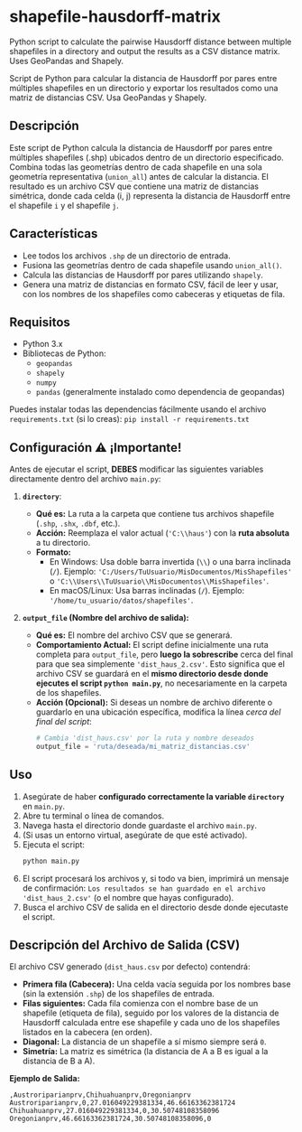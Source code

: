 # shapefile-hausdorff-matrix
Python script to calculate the pairwise Hausdorff distance between multiple shapefiles in a directory and output the results as a CSV distance matrix. Uses GeoPandas and Shapely.

Script de Python para calcular la distancia de Hausdorff por pares entre múltiples shapefiles en un directorio y exportar los resultados como una matriz de distancias CSV. Usa GeoPandas y Shapely.

## Descripción

Este script de Python calcula la distancia de Hausdorff por pares entre múltiples shapefiles (.shp) ubicados dentro de un directorio especificado. Combina todas las geometrías dentro de cada shapefile en una sola geometría representativa (`union_all`) antes de calcular la distancia. El resultado es un archivo CSV que contiene una matriz de distancias simétrica, donde cada celda (i, j) representa la distancia de Hausdorff entre el shapefile `i` y el shapefile `j`.

## Características

*   Lee todos los archivos `.shp` de un directorio de entrada.
*   Fusiona las geometrías dentro de cada shapefile usando `union_all()`.
*   Calcula las distancias de Hausdorff por pares utilizando `shapely`.
*   Genera una matriz de distancias en formato CSV, fácil de leer y usar, con los nombres de los shapefiles como cabeceras y etiquetas de fila.

## Requisitos

*   Python 3.x
*   Bibliotecas de Python:
    *   `geopandas`
    *   `shapely`
    *   `numpy`
    *   `pandas` (generalmente instalado como dependencia de geopandas)

Puedes instalar todas las dependencias fácilmente usando el archivo `requirements.txt` (si lo creas):
`pip install -r requirements.txt`

## Configuración ⚠️ ¡Importante!

Antes de ejecutar el script, **DEBES** modificar las siguientes variables directamente dentro del archivo `main.py`:

1.  **`directory`**:
    *   **Qué es:** La ruta a la carpeta que contiene tus archivos shapefile (`.shp`, `.shx`, `.dbf`, etc.).
    *   **Acción:** Reemplaza el valor actual (`'C:\\haus'`) con la **ruta absoluta** a tu directorio.
    *   **Formato:**
        *   En Windows: Usa doble barra invertida (`\\`) o una barra inclinada (`/`). Ejemplo: `'C:/Users/TuUsuario/MisDocumentos/MisShapefiles'` o `'C:\\Users\\TuUsuario\\MisDocumentos\\MisShapefiles'`.
        *   En macOS/Linux: Usa barras inclinadas (`/`). Ejemplo: `'/home/tu_usuario/datos/shapefiles'`.

2.  **`output_file` (Nombre del archivo de salida):**
    *   **Qué es:** El nombre del archivo CSV que se generará.
    *   **Comportamiento Actual:** El script define inicialmente una ruta completa para `output_file`, pero **luego la sobrescribe** cerca del final para que sea simplemente `'dist_haus_2.csv'`. Esto significa que el archivo CSV se guardará en el **mismo directorio desde donde ejecutes el script `python main.py`**, no necesariamente en la carpeta de los shapefiles.
    *   **Acción (Opcional):** Si deseas un nombre de archivo diferente o guardarlo en una ubicación específica, modifica la línea *cerca del final del script*:
        ```python
        # Cambia 'dist_haus.csv' por la ruta y nombre deseados
        output_file = 'ruta/deseada/mi_matriz_distancias.csv'
        ```

## Uso

1.  Asegúrate de haber **configurado correctamente la variable `directory`** en `main.py`.
2.  Abre tu terminal o línea de comandos.
3.  Navega hasta el directorio donde guardaste el archivo `main.py`.
4.  (Si usas un entorno virtual, asegúrate de que esté activado).
5.  Ejecuta el script:
    ```bash
    python main.py
    ```
6.  El script procesará los archivos y, si todo va bien, imprimirá un mensaje de confirmación:
    `Los resultados se han guardado en el archivo 'dist_haus_2.csv'` (o el nombre que hayas configurado).
7.  Busca el archivo CSV de salida en el directorio desde donde ejecutaste el script.

## Descripción del Archivo de Salida (CSV)

El archivo CSV generado (`dist_haus.csv` por defecto) contendrá:

*   **Primera fila (Cabecera):** Una celda vacía seguida por los nombres base (sin la extensión `.shp`) de los shapefiles de entrada.
*   **Filas siguientes:** Cada fila comienza con el nombre base de un shapefile (etiqueta de fila), seguido por los valores de la distancia de Hausdorff calculada entre ese shapefile y cada uno de los shapefiles listados en la cabecera (en orden).
*   **Diagonal:** La distancia de un shapefile a sí mismo siempre será `0`.
*   **Simetría:** La matriz es simétrica (la distancia de A a B es igual a la distancia de B a A).

**Ejemplo de Salida:**

```csv
,Austroriparianprv,Chihuahuanprv,Oregonianprv
Austroriparianprv,0,27.016049229381334,46.66163362381724
Chihuahuanprv,27.016049229381334,0,30.50748108358096
Oregonianprv,46.66163362381724,30.50748108358096,0

